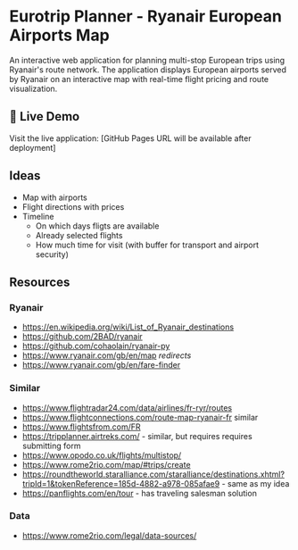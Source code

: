 # Eurotrip Planner - Ryanair European Airports Map

An interactive web application for planning multi-stop European trips using Ryanair's route network. The application displays European airports served by Ryanair on an interactive map with real-time flight pricing and route visualization.

## 🚀 Live Demo

Visit the live application: [GitHub Pages URL will be available after deployment]

## Ideas

- Map with airports
- Flight directions with prices
- Timeline
  - On which days fligts are available
  - Already selected flights
  - How much time for visit (with buffer for transport and airport security)

## Resources

### Ryanair

- <https://en.wikipedia.org/wiki/List_of_Ryanair_destinations>
- <https://github.com/2BAD/ryanair>
- <https://github.com/cohaolain/ryanair-py>
- <https://www.ryanair.com/gb/en/map> _redirects_
- <https://www.ryanair.com/gb/en/fare-finder>

### Similar

- <https://www.flightradar24.com/data/airlines/fr-ryr/routes>
- <https://www.flightconnections.com/route-map-ryanair-fr> similar
- <https://www.flightsfrom.com/FR>
- <https://tripplanner.airtreks.com/> - similar, but requires requires submitting form
- <https://www.opodo.co.uk/flights/multistop/>
- <https://www.rome2rio.com/map/#trips/create>
- <https://roundtheworld.staralliance.com/staralliance/destinations.xhtml?tripId=1&tokenReference=185d-4882-a978-085afae9> - same as my idea
- <https://panflights.com/en/tour> - has traveling salesman solution

### Data

- <https://www.rome2rio.com/legal/data-sources/>
